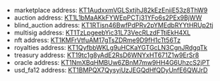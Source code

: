 - marketplace address:
[KT1AudxxmVGLSxtjhJ82kEzEniiE53z8ThW9](https://better-call.dev/hangzhou2net/KT1AudxxmVGLSxtjhJ82kEzEniiE53z8ThW9/operations)
- auction address:
[KT1L1bMaAKkFYWEpPCTj31YFo6s2PEx9BjWW](https://better-call.dev/hangzhou2net/KT1L1bMaAKkFYWEpPCTj31YFo6s2PEx9BjWW/operations)
- blind_auction address:
[KT1RTisn46BwfPdPRv2pYMEdbRYYtHRUp2tj](https://better-call.dev/hangzhou2net/KT1RTisn46BwfPdPRv2pYMEdbRYYtHRUp2tj/operations)
- multisig address:
[KT1TzLpgeebYic31L73VecRLzdFTtiEkH4XL](https://better-call.dev/hangzhou2net/KT1TzLpgeebYic31L73VecRLzdFTtiEkH4XL/operations)
- nft address:
[KT1KMFrVtfuAM17gTsZDRme9D9fH1cTt56Tz](https://better-call.dev/hangzhou2net/KT1KMFrVtfuAM17gTsZDRme9D9fH1cTt56Tz/operations)
- royalties address:
[KT1QyfbbWKLg9uHCKaYGTGcLN3CgnJRdgqTk](https://better-call.dev/hangzhou2net/KT1QyfbbWKLg9uHCKaYGTGcLN3CgnJRdgqTk/operations)
- treasury address:
[KT19tc1g8yAdE2RsD6WNYxHT671Z1w9ErSr8](https://better-call.dev/hangzhou2net/KT19tc1g8yAdE2RsD6WNYxHT671Z1w9ErSr8/operations)
- oracle address:
[KT1NmXBqHMBUw6ZBnM7mw9HH4G6UhzcS2jPT](https://better-call.dev/hangzhou2net/KT1NmXBqHMBUw6ZBnM7mw9HH4G6UhzcS2jPT/storage)
- usd_fa12 address:
[KT1BMPQX7QysyiUzJEGQdHfQDyUnfE6QWJrD](https://better-call.dev/hangzhou2net/KT1BMPQX7QysyiUzJEGQdHfQDyUnfE6QWJrD/storage)